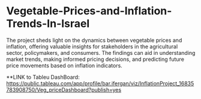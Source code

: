 # Vegetable-Prices-and-Inflation-Trends-In-Israel
The project sheds light on the dynamics between vegetable prices and inflation, offering valuable insights for stakeholders in the agricultural sector, policymakers, and consumers. The findings can aid in understanding market trends, making informed pricing decisions, and predicting future price movements based on inflation indicators.

**LINK to Tableu DashBoard:
https://public.tableau.com/app/profile/bar.ifergan/viz/InflationProject_16835783908750/Veg_priceDashboard?publish=yes
